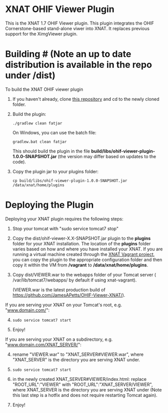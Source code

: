# XNAT OHIF Viewer Plugin #

This is the XNAT 1.7 OHIF Viewer plugin. This plugin integrates the OHIF Cornerstone-based stand-alone viwer into
XNAT. It replaces previous support for the XimgViewer plugin.

# Building # (Note an up to date distribution is available in the repo under /dist)

To build the XNAT OHIF viewer plugin

1. If you haven't already, clone [this repository](https://bitbucket.org/xnatx/ohif-viewer-plugin.git) and cd to the newly cloned folder.

2. Build the plugin:

    `./gradlew clean fatjar` 
    
    On Windows, you can use the batch file:
    
    `gradlew.bat clean fatjar`
    
    This should build the plugin in the file **build/libs/ohif-viewer-plugin-1.0.0-SNAPSHOT.jar** 
    (the version may differ based on updates to the code).
    
3. Copy the plugin jar to your plugins folder: 

    `cp build/libs/ohif-viewer-plugin-1.0.0-SNAPSHOT.jar /data/xnat/home/plugins`

# Deploying the Plugin #

Deploying your XNAT plugin requires the following steps:

1. Stop your tomcat with "sudo service tomcat7 stop"

2. Copy the dist/ohif-viewer-X.X-SNAPSHOT.jar plugin to the **plugins** folder for your XNAT installation. The location of the 
**plugins** folder varies based on how and where you have installed your XNAT. If you are running 
a virtual machine created through the [XNAT Vagrant project](https://bitbucket/xnatdev/xnat-vagrant.git),
you can copy the plugin to the appropriate configuration folder and then copy it within the VM from 
**/vagrant** to **/data/xnat/home/plugins**.

3. Copy dist/VIEWER.war to the webapps folder of your Tomcat server ( /var/lib/tomcat7/webapps/ by default if using xnat-vagrant).

    (VIEWER.war is the latest production build of https://github.com/JamesAPetts/OHIF-Viewer-XNAT/).

If you are serving your XNAT on your Tomcat's root, e.g. "www.domain.com/":

4. `sudo service tomcat7 start`

5. Enjoy!

If you are serving your XNAT on a subdirectory, e.g. "www.domain.com/XNAT_SERVER/":

4. rename "VIEWER.war" to "XNAT_SERVER#VIEWER.war", where "XNAT_SERVER" is the directory you are serving XNAT under.

5. `sudo service tomcat7 start`

6. in the newly created XNAT_SERVER#VIEWER/index.html: replace "ROOT_URL":"VIEWER" with "ROOT_URL":"XNAT_SERVER/VIEWER", where XNAT_SERVER is the directory you are serving XNAT under (Note this last step is a hotfix and does not require restarting Tomcat again).

7. Enjoy!  

